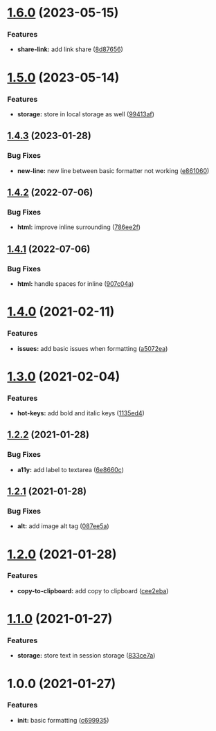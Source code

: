 # [1.6.0](https://github.com/craftsys/text-message-formatter/compare/v1.5.0...v1.6.0) (2023-05-15)


### Features

* **share-link:** add link share ([8d87656](https://github.com/craftsys/text-message-formatter/commit/8d87656529f7499c98ddd7f56c335e52343a8484))

# [1.5.0](https://github.com/craftsys/text-message-formatter/compare/v1.4.3...v1.5.0) (2023-05-14)


### Features

* **storage:** store in local storage as well ([99413af](https://github.com/craftsys/text-message-formatter/commit/99413af9fc1243c25b50a99129d426d8088b4ca9))

## [1.4.3](https://github.com/craftsys/text-message-formatter/compare/v1.4.2...v1.4.3) (2023-01-28)


### Bug Fixes

* **new-line:** new line between basic formatter not working ([e861060](https://github.com/craftsys/text-message-formatter/commit/e8610605536cc975a39498d5c2cfa5e2a03470de))

## [1.4.2](https://github.com/craftsys/text-message-formatter/compare/v1.4.1...v1.4.2) (2022-07-06)


### Bug Fixes

* **html:** improve inline surrounding ([786ee2f](https://github.com/craftsys/text-message-formatter/commit/786ee2fd80b0ef3200c0a3a5ac71614319579b34))

## [1.4.1](https://github.com/craftsys/text-message-formatter/compare/v1.4.0...v1.4.1) (2022-07-06)


### Bug Fixes

* **html:** handle spaces for inline ([907c04a](https://github.com/craftsys/text-message-formatter/commit/907c04a01bc3bf283563dcad4802952858acd21e))

# [1.4.0](https://github.com/craftsys/text-message-formatter/compare/v1.3.0...v1.4.0) (2021-02-11)


### Features

* **issues:** add basic issues when formatting ([a5072ea](https://github.com/craftsys/text-message-formatter/commit/a5072eaa9a108822a631f30336d50d7cb8082834))

# [1.3.0](https://github.com/craftsys/text-message-formatter/compare/v1.2.2...v1.3.0) (2021-02-04)


### Features

* **hot-keys:** add bold and italic keys ([1135ed4](https://github.com/craftsys/text-message-formatter/commit/1135ed4190a4fd646fd6f94e917f1f90ef8080c0))

## [1.2.2](https://github.com/craftsys/text-message-formatter/compare/v1.2.1...v1.2.2) (2021-01-28)


### Bug Fixes

* **a11y:** add label to textarea ([6e8660c](https://github.com/craftsys/text-message-formatter/commit/6e8660cb3182ba8569cb50ca501b1709508636d6))

## [1.2.1](https://github.com/craftsys/text-message-formatter/compare/v1.2.0...v1.2.1) (2021-01-28)


### Bug Fixes

* **alt:** add image alt tag ([087ee5a](https://github.com/craftsys/text-message-formatter/commit/087ee5add4b12c851ee10cdd5c851af85f5d07ed))

# [1.2.0](https://github.com/craftsys/text-message-formatter/compare/v1.1.0...v1.2.0) (2021-01-28)


### Features

* **copy-to-clipboard:** add copy to clipboard ([cee2eba](https://github.com/craftsys/text-message-formatter/commit/cee2eba90dce0fb141ef45f6fd7923de0917cdd4))

# [1.1.0](https://github.com/craftsys/text-message-formatter/compare/v1.0.0...v1.1.0) (2021-01-27)


### Features

* **storage:** store text in session storage ([833ce7a](https://github.com/craftsys/text-message-formatter/commit/833ce7a9379bf89687cfa68f22a11d130d1d951d))

# 1.0.0 (2021-01-27)


### Features

* **init:** basic formatting ([c699935](https://github.com/craftsys/text-message-formatter/commit/c699935d781c1649af91cd8ddcf06821b4378f56))
